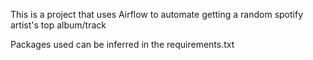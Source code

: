 This is a project that uses Airflow to automate getting a random spotify artist's top album/track

Packages used can be inferred in the requirements.txt

